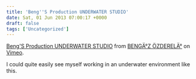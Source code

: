 ```yaml
---
title: 'Beng''S Production UNDERWATER STUDIO'
date: Sat, 01 Jun 2013 07:00:17 +0000
draft: false
tags: ['Uncategorized']
---
```


[Beng'S Production UNDERWATER STUDIO](http://vimeo.com/67283047) from [BENGÄ°Z ÖZDERELÄ°](http://vimeo.com/user1083277) on [Vimeo](http://vimeo.com).

I could quite easily see myself working in an underwater environment like this.